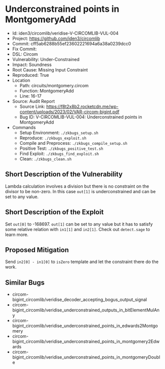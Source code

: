# Underconstrained points in MontgomeryAdd

* Id: iden3/circomlib/veridise-V-CIRCOMLIB-VUL-004
* Project: https://github.com/iden3/circomlib
* Commit: cff5ab6288b55ef23602221694a6a38a0239dcc0
* Fix Commit: 
* DSL: Circom
* Vulnerability: Under-Constrained
* Impact: Soundness
* Root Cause: Missing Input Constraint
* Reproduced: True
* Location
  - Path: circuits/montgomery.circom
  - Function: MontgomeryAdd
  - Line: 16-17
* Source: Audit Report
  - Source Link: https://f8t2x8b2.rocketcdn.me/wp-content/uploads/2023/02/VAR-circom-bigint.pdf
  - Bug ID: V-CIRCOMLIB-VUL-004: Underconstrained points in MontgomeryAdd
* Commands
  - Setup Environment: `./zkbugs_setup.sh`
  - Reproduce: `./zkbugs_exploit.sh`
  - Compile and Preprocess: `./zkbugs_compile_setup.sh`
  - Positive Test: `./zkbugs_positive_test.sh`
  - Find Exploit: `./zkbugs_find_exploit.sh`
  - Clean: `./zkbugs_clean.sh`

## Short Description of the Vulnerability

Lambda calculation involves a division but there is no constraint on the divisor to be non-zero. In this case `out[1]` is underconstrained and can be set to any value.

## Short Description of the Exploit

Set `out[0]` to -168697. `out[1]` can be set to any value but it has to satisfy some relative relation with `in1[1]` and `in2[1]`. Check out `detect.sage` to learn more.

## Proposed Mitigation

Send `in2[0] - in1[0]` to `isZero` template and let the constraint there do the work.

## Similar Bugs

* circom-bigint_circomlib/veridise_decoder_accepting_bogus_output_signal
* circom-bigint_circomlib/veridise_underconstrained_outputs_in_bitElementMulAny
* circom-bigint_circomlib/veridise_underconstrained_points_in_edwards2Montgomery
* circom-bigint_circomlib/veridise_underconstrained_points_in_montgomery2Edwards
* circom-bigint_circomlib/veridise_underconstrained_points_in_montgomeryDouble
